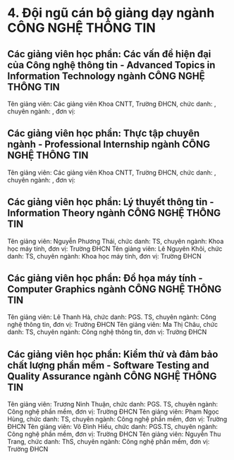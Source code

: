 # 4. Đội ngũ cán bộ giảng dạy ngành CÔNG NGHỆ THÔNG TIN
## Các giảng viên học phần: Các vấn đề hiện đại của Công nghệ thông tin - Advanced Topics in Information Technology ngành CÔNG NGHỆ THÔNG TIN
Tên giảng viên: Các giảng viên Khoa CNTT, Trường ĐHCN, chức danh: , chuyên ngành: , đơn vị:
## Các giảng viên học phần: Thực tập chuyên ngành - Professional Internship ngành CÔNG NGHỆ THÔNG TIN
Tên giảng viên: Các giảng viên Khoa CNTT, Trường ĐHCN, chức danh: , chuyên ngành: , đơn vị:
## Các giảng viên học phần: Lý thuyết thông tin - Information Theory ngành CÔNG NGHỆ THÔNG TIN
Tên giảng viên: Nguyễn Phương Thái, chức danh: TS, chuyên ngành: Khoa học máy tính, đơn vị: Trường ĐHCN
Tên giảng viên: Lê Nguyên Khôi, chức danh: TS, chuyên ngành: Khoa học máy tính, đơn vị: Trường ĐHCN
## Các giảng viên học phần: Đồ họa máy tính - Computer Graphics ngành CÔNG NGHỆ THÔNG TIN
Tên giảng viên: Lê Thanh Hà, chức danh: PGS. TS, chuyên ngành: Công nghệ thông tin, đơn vị: Trường ĐHCN
Tên giảng viên: Ma Thị Châu, chức danh: TS, chuyên ngành: Công nghệ thông tin, đơn vị: Trường ĐHCN
## Các giảng viên học phần: Kiểm thử và đảm bảo chất lượng phần mềm - Software Testing and Quality Assurance ngành CÔNG NGHỆ THÔNG TIN
Tên giảng viên: Trương Ninh Thuận, chức danh: PGS. TS, chuyên ngành: Công nghệ phần mềm, đơn vị: Trường ĐHCN
Tên giảng viên: Phạm Ngọc Hùng, chức danh: TS, chuyên ngành: Công nghệ phần mềm, đơn vị: Trường ĐHCN
Tên giảng viên: Võ Đình Hiếu, chức danh: PGS.TS, chuyên ngành: Công nghệ phần mềm, đơn vị: Trường ĐHCN
Tên giảng viên: Nguyễn Thu Trang, chức danh: ThS, chuyên ngành: Công nghệ phần mềm, đơn vị: Trường ĐHCN
